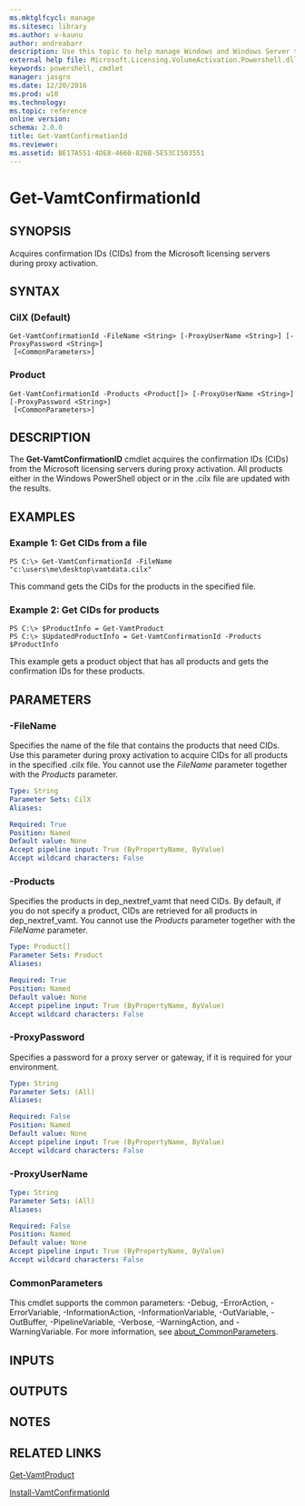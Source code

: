 ```yaml
---
ms.mktglfcycl: manage
ms.sitesec: library
ms.author: v-kaunu
author: andreabarr
description: Use this topic to help manage Windows and Windows Server technologies with Windows PowerShell.
external help file: Microsoft.Licensing.VolumeActivation.Powershell.dll-Help.xml
keywords: powershell, cmdlet
manager: jasgro
ms.date: 12/20/2016
ms.prod: w10
ms.technology: 
ms.topic: reference
online version: 
schema: 2.0.0
title: Get-VamtConfirmationId
ms.reviewer:
ms.assetid: BE17A551-4DE8-4660-826B-5E53C1503551
---
```


# Get-VamtConfirmationId

## SYNOPSIS
Acquires confirmation IDs (CIDs) from the Microsoft licensing servers during proxy activation.

## SYNTAX

### CilX (Default)
```
Get-VamtConfirmationId -FileName <String> [-ProxyUserName <String>] [-ProxyPassword <String>]
 [<CommonParameters>]
```

### Product
```
Get-VamtConfirmationId -Products <Product[]> [-ProxyUserName <String>] [-ProxyPassword <String>]
 [<CommonParameters>]
```

## DESCRIPTION
The **Get-VamtConfirmationID** cmdlet acquires the confirmation IDs (CIDs) from the Microsoft licensing servers during proxy activation.
All products either in the Windows PowerShell object or in the .cilx file are updated with the results.

## EXAMPLES

### Example 1: Get CIDs from a file
```
PS C:\> Get-VamtConfirmationId -FileName "c:\users\me\desktop\vamtdata.cilx"
```

This command gets the CIDs for the products in the specified file.

### Example 2: Get CIDs for products
```
PS C:\> $ProductInfo = Get-VamtProduct
PS C:\> $UpdatedProductInfo = Get-VamtConfirmationId -Products $ProductInfo
```

This example gets a product object that has all products and gets the confirmation IDs for these products.

## PARAMETERS

### -FileName
Specifies the name of the file that contains the products that need CIDs.
Use this parameter during proxy activation to acquire CIDs for all products in the specified .cilx file.
You cannot use the *FileName* parameter together with the *Products* parameter.

```yaml
Type: String
Parameter Sets: CilX
Aliases: 

Required: True
Position: Named
Default value: None
Accept pipeline input: True (ByPropertyName, ByValue)
Accept wildcard characters: False
```

### -Products
Specifies the products in dep_nextref_vamt that need CIDs.
By default, if you do not specify a product, CIDs are retrieved for all products in dep_nextref_vamt.
You cannot use the *Products* parameter together with the *FileName* parameter.

```yaml
Type: Product[]
Parameter Sets: Product
Aliases: 

Required: True
Position: Named
Default value: None
Accept pipeline input: True (ByPropertyName, ByValue)
Accept wildcard characters: False
```

### -ProxyPassword
Specifies a password for a proxy server or gateway, if it is required for your environment.

```yaml
Type: String
Parameter Sets: (All)
Aliases: 

Required: False
Position: Named
Default value: None
Accept pipeline input: True (ByPropertyName, ByValue)
Accept wildcard characters: False
```

### -ProxyUserName
```yaml
Type: String
Parameter Sets: (All)
Aliases: 

Required: False
Position: Named
Default value: None
Accept pipeline input: True (ByPropertyName, ByValue)
Accept wildcard characters: False
```

### CommonParameters
This cmdlet supports the common parameters: -Debug, -ErrorAction, -ErrorVariable, -InformationAction, -InformationVariable, -OutVariable, -OutBuffer, -PipelineVariable, -Verbose, -WarningAction, and -WarningVariable. For more information, see [about_CommonParameters](http://go.microsoft.com/fwlink/?LinkID=113216).

## INPUTS

## OUTPUTS

## NOTES

## RELATED LINKS

[Get-VamtProduct](./Get-VamtProduct.md)

[Install-VamtConfirmationId](./Install-VamtConfirmationId.md)

